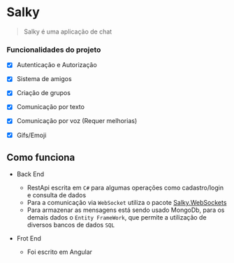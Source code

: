 # Salky
> Salky é uma aplicação de chat

### Funcionalidades do projeto

- [x] Autenticação e Autorização
- [x] Sistema de amigos
- [x] Criação de grupos
- [x] Comunicação por texto
- [x] Comunicação por voz (Requer melhorias)
- [x] Gifs/Emoji


## Como funciona
- Back End
    - RestApi escrita em `C#` para algumas operações como cadastro/login e consulta de dados
    - Para a comunicação via `WebSocket` utiliza o pacote [Salky.WebSockets](https://github.com/GuilhermePSDG/Salky.WebSockets)
    - Para armazenar as mensagens está sendo usado MongoDb, para os demais dados o `Entity FrameWork`, que permite a utilização de diversos bancos de dados `SQL`
   
- Frot End
  - Foi escrito em Angular

<br>


